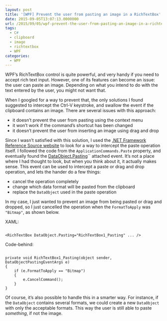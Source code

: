 ```yaml
---
layout: post
title: '[WPF] Prevent the user from pasting an image in a RichTextBox'
date: 2015-09-05T13:07:13.0000000
url: /2015/09/05/wpf-prevent-the-user-from-pasting-an-image-in-a-richtextbox/
tags:
  - C#
  - clipboard
  - image
  - richtextbox
  - WPF
categories:
  - WPF
---
```



WPF’s RichTextBox control is quite powerful, and very handy if you need to accept rich text input. However, one of its features can become an issue: the user can paste an image. Depending on what you intend to do with the text entered by the user, you might not want that.

When I googled for a way to prevent that, the only solutions I found suggested to intercept the Ctrl-V keystroke, and swallow the event if the clipboard contains an image. There are several issues with this approach:

- it doesn’t prevent the user from pasting using the context menu
- it won’t work if the command’s shortcut has been changed
- it doesn’t prevent the user from inserting an image using drag and drop


Since I wasn’t satisfied with this solution, I used the [.NET Framework Reference Source website](http://referencesource.microsoft.com/) to look for a way to intercept the paste operation itself. I followed the code from the `ApplicationCommands.Paste` property, and eventually found the [DataObject.Pasting](https://msdn.microsoft.com/en-us/library/system.windows.dataobject.pasting.aspx)`` attached event. It’s not a place where I had thought to look, but when you think about it, it actually makes sense. This event can be used to intercept a paste or drag and drop operation, and lets the hander do a few things:

- cancel the operation completely
- change which data format will be pasted from the clipboard
- replace the `DataObject` used in the paste operation


In my case, I just wanted to prevent an image from being pasted or drag and dropped, so I just cancelled the operation when the `FormatToApply` was `"Bitmap"`, as shown below.

XAML:

```

<RichTextBox DataObject.Pasting="RichTextBox1_Pasting" ... />
```

Code-behind:

```

private void RichTextBox1_Pasting(object sender, DataObjectPastingEventArgs e)
{
    if (e.FormatToApply == "Bitmap")
    {
        e.CancelCommand();
    }
}
```

Of course, it’s also possible to handle this in a smarter way. For instance, if the `DataObject` contains several formats, we could create a new `DataObject` with only the acceptable formats. This way the user is still able to paste *something*, if not the image.

